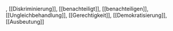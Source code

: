 , [[Diskriminierung]], [[benachteiligt]], [[benachteiligen]], [[Ungleichbehandlung]], [[Gerechtigkeit]], [[Demokratisierung]], [[Ausbeutung]]